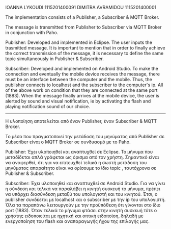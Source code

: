 IOANNA LYKOUDI 1115201400091
DIMITRA AVRAMIDOU 1115201400001

The implementation consists of a Publisher, a Subscriber & MQTT Broker.

The message is transmitted from Publisher to Subscriber via MQTT Broker
in conjunction with Paho.

Publisher: Developed and implemented in Eclipse. The user inputs the 
trasmitted message. It is important to mention that in order to finally
achieve the correct transmission of the message, it is necessary to define
the same topic simultaneously in Publisher & Subscriber.

Subscriber: Developed and implemented on Android Studio. To make the connection
and eventually the mobile device receives the message, there must be an interface
between the computer and the mobile. Thus, the publisher connects to localhost and
the subscriber to the computer's ip. All of the above work on condition that they 
are connected at the same port (1883). When the message finally arrives at the mobile
device, the user is alerted by sound and visual notification, ie by activating the
flash and playing notification sound of our choice.


_______________________________________________________________________________________


Η υλοποίηση αποτελείται από έναν Publisher, έναν Subscriber & MQTT Broker.

Το μέσο που πραγματοποιεί την μετάδοση του μηνύματος από Publisher σε Subscriber
είναι ο MQTT Broker σε συνδυασμό με τo Paho. 

Publisher: Έχει υλοποιηθεί και αναπτυχθεί σε Eclipse. Το μήνυμα που μεταδίδεται
απλά γράφεται ως όρισμα από τον χρήστη. Σημαντικό είναι να αναφερθεί, ότι 
για να επιτευχθεί τελικά η σωστή μετάδοση του μηνύματος απαραίτητο είναι να 
ορίσουμε το ίδιο topic , ταυτόχρονα σε Publisher & Subscriber.  

Subscriber: Έχει υλοποιηθεί και αναπτυχθεί σε Android Studio. Για να γίνει η 
σύνδεση και τελικά να παραλάβει η κινητή συσκευή το μήνυμα,
πρέπει να υπάρχει διασύνδεση μεταξύ του υπολογιστή και του κινητού.
Έτσι, ο publisher συνδέεται με localhost και ο subscriber με την ip του 
υπολογιστή.
Όλα τα παραπάνω λειτουργούν με την προϋπόθεση ότι γίνονται στο ίδιο port (1883).
Όταν τελικά το μήνυμα φτάσει στην κινητή συσκευή τότε ο χρήστης ειδοποιείται
με ηχητική και οπτική ειδοποίση, δηλαδή με ενεργοποίηση του flash και 
αναπαραγωγής ήχου της επιλογής μας.

